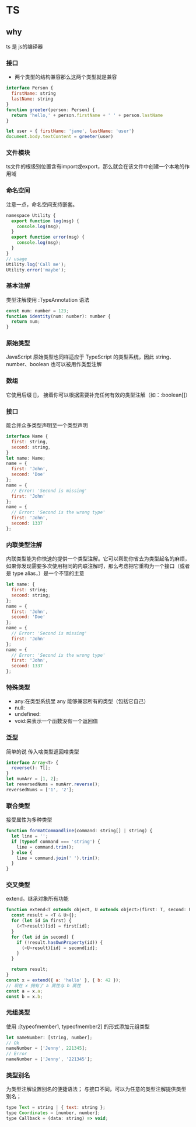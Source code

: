 # TS
## why
ts 是 js的编译器
### 接口
- 两个类型的结构兼容那么这两个类型就是兼容
~~~js
interface Person {
  firstName: string
  lastName: string
}
function greeter(person: Person) {
  return 'hello,' + person.firstName + ' ' + person.lastName
}

let user = { firstName: 'jane', lastName: 'user'}
document.body.textContent = greeter(user)
~~~

### 文件模块
ts文件的根级别位置含有import或export，那么就会在该文件中创建一个本地的作用域

### 命名空间
注意一点，命名空间支持嵌套。
~~~js
namespace Utility {
  export function log(msg) {
    console.log(msg);
  }
  export function error(msg) {
    console.log(msg);
  }
}
// usage
Utility.log('Call me');
Utility.error('maybe');
~~~

###  基本注解
类型注解使用 :TypeAnnotation 语法
~~~js
const num: number = 123;
function identity(num: number): number {
  return num;
}
~~~

### 原始类型
JavaScript 原始类型也同样适应于 TypeScript 的类型系统，因此 string、number、boolean 也可以被用作类型注解

### 数组
它使用后缀 []， 接着你可以根据需要补充任何有效的类型注解（如：:boolean[]）

### 接口
能合并众多类型声明至一个类型声明
~~~js
interface Name {
  first: string,
  second: string,
}
let name: Name;
name = {
  first: 'John',
  second: 'Doe'
};
name = {
  // Error: 'Second is missing'
  first: 'John'
};
name = {
  // Error: 'Second is the wrong type'
  first: 'John',
  second: 1337
};
~~~

### 内联类型注解
内联类型能为你快速的提供一个类型注解。它可以帮助你省去为类型起名的麻烦，如果你发现需要多次使用相同的内联注解时，那么考虑把它重构为一个接口（或者是 type alias，）是一个不错的主意
~~~js
let name: {
  first: string;
  second: string;
};
name = {
  first: 'John',
  second: 'Doe'
};
name = {
  // Error: 'Second is missing'
  first: 'John'
};
name = {
  // Error: 'Second is the wrong type'
  first: 'John',
  second: 1337
};
~~~

### 特殊类型
- any:在类型系统里 any 能够兼容所有的类型（包括它自己）
- null:
- undefined:
- void:来表示一个函数没有一个返回值

### 泛型
简单的说 传入啥类型返回啥类型 
~~~js
interface Array<T> {
  reverse(): T[];
}
let numArr = [1, 2];
let reversedNums = numArr.reverse();
reversedNums = ['1', '2'];
~~~

### 联合类型
接受属性为多种类型
~~~js
function formatCommandline(command: string[] | string) {
  let line = '';
  if (typeof command === 'string') {
    line = command.trim();
  } else {
    line = command.join(' ').trim();
  }
}
~~~

### 交叉类型
extend。继承对象所有功能
~~~js
function extend<T extends object, U extends object>(first: T, second: U): T & U {
  const result = <T & U>{};
  for (let id in first) {
    (<T>result)[id] = first[id];
  }
  for (let id in second) {
    if (!result.hasOwnProperty(id)) {
      (<U>result)[id] = second[id];
    }
  }

  return result;
}
const x = extend({ a: 'hello' }, { b: 42 });
// 现在 x 拥有了 a 属性与 b 属性
const a = x.a;
const b = x.b;
~~~

### 元组类型
使用 :[typeofmember1, typeofmember2] 的形式添加元组类型
~~~js
let nameNumber: [string, number];
// Ok
nameNumber = ['Jenny', 221345];
// Error
nameNumber = ['Jenny', '221345'];
~~~

### 类型别名
为类型注解设置别名的便捷语法；
与接口不同，可以为任意的类型注解提供类型别名；
~~~js
type Text = string | { text: string };
type Coordinates = [number, number];
type Callback = (data: string) => void;
~~~